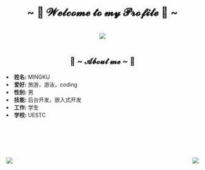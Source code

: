 <body>
<h1 align="center">~ 💖 𝓦𝓮𝓵𝓬𝓸𝓶𝓮 𝓽𝓸 𝓶𝔂 𝓟𝓻𝓸𝓯𝓲𝓵𝓮 💖 ~</h1>
<br>
<div align="center">
<img src="https://i.imgur.com/jx17oHT.gif">
</div>
<br>
<div>
<h2 align="center"> 🦊 ~ 𝓐𝓫𝓸𝓾𝓽 𝓶𝓮 ~ 🦊 </h2>
<li>
  <b>姓名:</b> MINGKU 
</li>
<li>
  <b>爱好:</b> 旅游，游泳，coding
</li>
<li>
  <b>性别:</b> 男
</li>
<li>
  <b>技能:</b> 后台开发，嵌入式开发
</li>
<li>
  <b>工作:</b> 学生
</li>
<li>
  <b>学校:</b> UESTC
</li>
<br>

</div>
<div>
  <b></br>
  <b></br>
  <b></br>
  <b></br>
  <b></br>
<img src="https://github-readme-stats.vercel.app/api/top-langs/?username=HackerMac&langs_count=8&hide=javascript,html,css" align="left">
<img src="https://github-readme-stats.vercel.app/api?username=HackerMac&show_icons=true&theme=cobalt" align="right">


